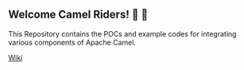 ## Welcome Camel Riders! :dromedary_camel: :dromedary_camel:

This Repository contains the POCs and example codes for integrating various components of Apache Camel.

[Wiki](https://github.com/MajescoIndia/Camel-POCs/wiki)
